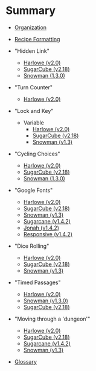 # Summary

* [Organization](organization.md)

* [Recipe Formatting](formatting.md)

* "Hidden Link"
	* [Harlowe (v2.0)](hiddenlink/harlowe/harlowe_hiddenlink.md)
	* [SugarCube (v2.18)](hiddenlink/sugarcube/sugarcube_hiddenlink.md)
	* [Snowman (1.3.0)](hiddenlink/snowman/snowman_hiddenlink.md)

* "Turn Counter"
	* [Harlowe (v2.0)](turncounter/harlowe/harlowe_turncounter.md)

* "Lock and Key"
	* Variable
		* [Harlowe (v2.0)](lockandkey_variable/harlowe/harlowe_lockandkey_variable.md)
		* [SugarCube (v2.18)](lockandkey_variable/sugarcube/sugarcube_lockandkey_variable.md)
		* [Snowman (v1.3)](lockandkey_variable/snowman/snowman_lockandkey_variable.md)

* "Cycling Choices"
	* [Harlowe (v2.0)](cycling/harlowe/harlowe_cycling.md)
	* [SugarCube (v2.18)](cycling/sugarcube/sugarcube_cycling.md)
	* [Snowman (1.3.0)](cycling/snowman/snowman_cycling.md)

* "Google Fonts"
	* [Harlowe (v2.0)](googlefonts/harlowe/harlowe_googlefonts.md)
	* [SugarCube (v2.18)](googlefonts/sugarcube/sugarcube_googlefonts.md)
	* [Snowman (v1.3)](googlefonts/snowman/snowman_googlefonts.md)
	* [Sugarcane (v1.4.2)](googlefonts/sugarcane/sugarcane_googlefonts.md)
	* [Jonah (v1.4.2)](googlefonts/jonah/jonah_googlefonts.md)
	* [Responsive (v1.4.2)](googlefonts/responsive/responsive_googlefonts.md)

* "Dice Rolling"
	* [Harlowe (v2.0)](dicerolling/harlowe/harlowe_dicerolling.md)
	* [SugarCube (v2.18)](dicerolling/sugarcube/sugarcube_dicerolling.md)
	* [Snowman (v1.3)](dicerolling/snowman/snowman_dicerolling.md)

* "Timed Passages"
	* [Harlowe (v2.0)](timedpassages/harlowe/harlowe_timedpassages.md)
	* [Snowman (v1.3.0)](timedpassages/snowman/snowman_timedpassages.md)
	* [SugarCube (v2.18)](timedpassages/sugarcube/sugarcube_timedpassages.md)

* "Moving through a 'dungeon'"
	* [Harlowe (v2.0)](dungeonmoving/harlowe/harlowe_dungeonmoving.md)
	* [SugarCube (v2.18)](dungeonmoving/sugarcube/sugarcube_dungeonmoving.md)
	* [Sugarcane (v1.4.2)](dungeonmoving/sugarcane/sugarcane_dungeonmoving.md)
	* [Snowman (v1.3)](dungeonmoving/snowman/snowman_dungeonmoving.md)

* [Glossary](glossary.md)
